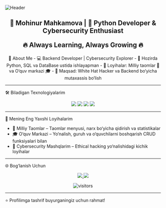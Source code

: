 <!-- Fancy Banner -->
![Header](https://capsule-render.vercel.app/api?type=rect&color=0:ffafbd,100:ffc3a0&height=200&section=header&text=Assalomu%20Alaykum!%20👋&fontSize=40&fontColor=fff)

<h2 align="center">🌟 Mohinur Mahkamova | 🚀 Python Developer & Cybersecurity Enthusiast  

🔥 Always Learning, Always Growing 🔥</h2>

<p align="center">
  📍 About Me
- 💻 Backend Developer | Cybersecurity Explorer  
- 🌱 Hozirda Python, SQL va DataBase ustida ishlayapman  
- 🚀 Loyihalar: Milliy taomlar 🍲 va O‘quv markazi 🎓  
- 🎯 Maqsad: White Hat Hacker va Backend bo‘yicha mutaxassis bo‘lish 
</p>

---

 🛠️ Biladigan Texnologiyalarim

<p align="center">
  <img src="https://img.shields.io/badge/Python-FFD43B?style=for-the-badge&logo=python&logoColor=blue" />
  <img src="https://img.shields.io/badge/MySQL-005C84?style=for-the-badge&logo=mysql&logoColor=white" />
  <img src="https://img.shields.io/badge/Git-F05032?style=for-the-badge&logo=git&logoColor=white" />
  <img src="https://img.shields.io/badge/VSCode-007ACC?style=for-the-badge&logo=visual-studio-code&logoColor=white" />
</p>

---

 📌 Mening Eng Yaxshi Loyihalarim
- 📝 Milliy Taomlar – Taomlar menyusi, narx bo‘yicha qidirish va statistikalar
- 🎓 O‘quv Markazi – Yo‘nalish, guruh va o‘quvchilarni boshqarish CRUD funksiyalari bilan
- 🔐 Cybersecurity Mashqlarim – Ethical hacking yo‘nalishidagi kichik loyihalar

---

 🌐 Bog‘lanish Uchun

<p align="center">
<a href="https://t.me/nuramuhiddin7">
  <img src="https://img.shields.io/badge/Telegram-2CA5E0?style=for-the-badge&logo=telegram&logoColor=white" />
</a>
<a href="mailto:mohinurmahkamova701@gmail.com">
  <img src="https://img.shields.io/badge/Email-D14836?style=for-the-badge&logo=gmail&logoColor=white" />
</a>
</p>

<p align="center">
  <img src="https://visitor-badge.laobi.icu/badge?page_id=nuramuhiddin" alt="visitors"/>
</p>

---

⭐️ Profilimga tashrif buyurganingiz uchun rahmat!
